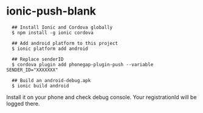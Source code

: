 # ionic-push-blank

```
  ## Install Ionic and Cordova globally
  $ npm install -g ionic cordova

  ## Add android platform to this project
  $ ionic platform add android
  
  ## Replace senderID
  $ cordova plugin add phonegap-plugin-push --variable SENDER_ID="XXXXXXX"
  
  ## Build an android-debug.apk
  $ ionic build android
```

Install it on your phone and check debug console. Your registrationId will be logged there.
